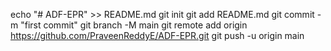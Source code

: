echo "# ADF-EPR" >> README.md
git init
git add README.md
git commit -m "first commit"
git branch -M main
git remote add origin https://github.com/PraveenReddyE/ADF-EPR.git
git push -u origin main
